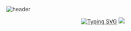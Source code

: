 ![header](https://capsule-render.vercel.app/api?type=waving&color=gradient&customColorList=10,11&height=300&section=header&text=yakcom&fontSize=80&fontAlignY=35&descAlignY=55&animation=fadeIn&desc=Ilya%20Miller&fontColor=c9d1d9)

<p align="center">
  <a href="https://git.io/typing-svg"><img src="https://readme-typing-svg.herokuapp.com?font=Fira+Code&size=35&duration=2000&pause=10000&color=A67635&center=true&vCenter=true&width=1000&lines=Welcome+to+my+GitHub+profile" alt="Typing SVG" /></a>
  <img src="http://github-profile-summary-cards.vercel.app/api/cards/profile-details?username=yakcom&theme=github_dark" />
</p>



